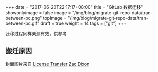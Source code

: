 +++
date = "2017-06-20T22:17:17+08:00"
title = "GitLab 数据迁移"
showonlyimage = false
image = "/img/blog/migrate-git-repo-data/tran-between-pc.png"
topImage = "/img/blog/migrate-git-repo-data/tran-between-pc.gif"
draft = true
weight = 14
tags = ["git"]
+++

迁移过程同样亲测有效，供参考
<!--more-->

## 搬迁原因











封面图片来自 [License Transfer](https://dribbble.com/shots/2617161-License-Transfer) <a href="https://dribbble.com/zacdixon"><i class="fa fa-dribbble" aria-hidden="true"></i> Zac Dixon</a>
